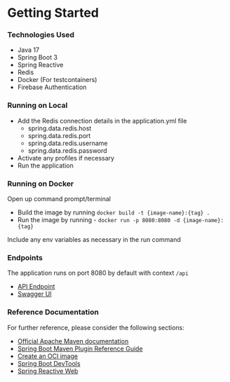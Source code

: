 # Getting Started

### Technologies Used

* Java 17
* Spring Boot 3
* Spring Reactive
* Redis
* Docker (For testcontainers)
* Firebase Authentication

### Running on Local

* Add the Redis connection details in the application.yml file
  * spring.data.redis.host
  * spring.data.redis.port
  * spring.data.redis.username
  * spring.data.redis.password
* Activate any profiles if necessary
* Run the application

### Running on Docker

Open up command prompt/terminal

* Build the image by running `docker build -t {image-name}:{tag} .`
* Run the image by running -
  `docker run -p 8080:8080 -d {image-name}:{tag}`

Include any env variables as necessary in the run command

### Endpoints

The application runs on port 8080 by default with context `/api`

* [API Endpoint](http://localhost:8080/api/)
* [Swagger UI](http://localhost:8080/api/webjars/swagger-ui/index.html)

### Reference Documentation

For further reference, please consider the following sections:

* [Official Apache Maven documentation](https://maven.apache.org/guides/index.html)
* [Spring Boot Maven Plugin Reference Guide](https://docs.spring.io/spring-boot/docs/3.0.3/maven-plugin/reference/html/)
* [Create an OCI image](https://docs.spring.io/spring-boot/docs/3.0.3/maven-plugin/reference/html/#build-image)
* [Spring Boot DevTools](https://docs.spring.io/spring-boot/docs/3.0.3/reference/htmlsingle/#using.devtools)
* [Spring Reactive Web](https://docs.spring.io/spring-boot/docs/3.0.3/reference/htmlsingle/#web.reactive)
